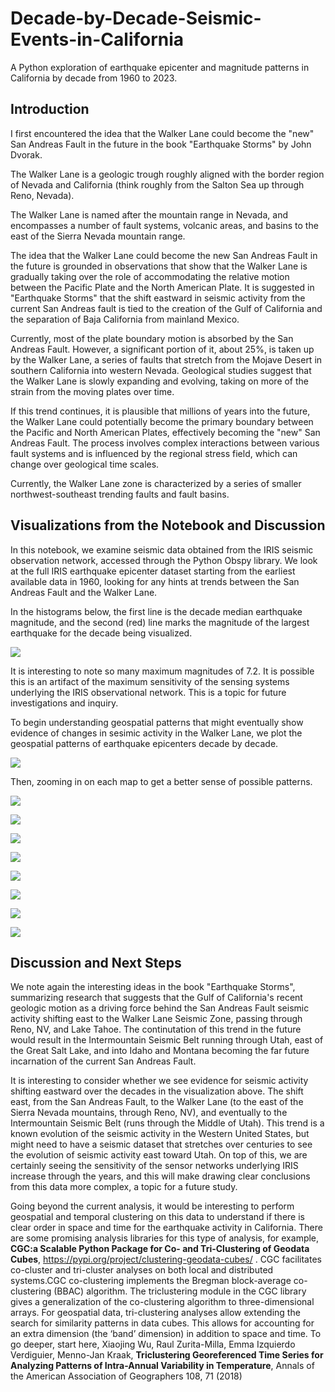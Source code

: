 # Decade-by-Decade-Seismic-Events-in-California
A Python exploration of earthquake epicenter and magnitude patterns in California by decade from 1960 to 2023. 

## Introduction

I first encountered the idea that the Walker Lane could become the "new" San Andreas Fault in the future in the book "Earthquake Storms" by John Dvorak. 

The Walker Lane is a geologic trough roughly aligned with the border region of Nevada and California (think roughly from the Salton Sea up through Reno, Nevada). 

The Walker Lane is named after the mountain range in Nevada, and encompasses a number of fault systems, volcanic areas, and basins to the east of the Sierra Nevada mountain range.  

The idea that the Walker Lane could become the new San Andreas Fault in the future is grounded in observations that show that the Walker Lane is gradually taking over the role of accommodating the relative motion between the Pacific Plate and the North American Plate. It is suggested in "Earthquake Storms" that the shift eastward in seismic activity from the current San Andreas fault is tied to the creation of the Gulf of California and the separation of Baja California from mainland Mexico.

Currently, most of the plate boundary motion is absorbed by the San Andreas Fault. However, a significant portion of it, about 25%, is taken up by the Walker Lane, a series of faults that stretch from the Mojave Desert in southern California into western Nevada. Geological studies suggest that the Walker Lane is slowly expanding and evolving, taking on more of the strain from the moving plates over time.

If this trend continues, it is plausible that millions of years into the future, the Walker Lane could potentially become the primary boundary between the Pacific and North American Plates, effectively becoming the "new" San Andreas Fault. The process involves complex interactions between various fault systems and is influenced by the regional stress field, which can change over geological time scales.

Currently, the Walker Lane zone is characterized by a series of smaller northwest-southeast trending faults and fault basins.

## Visualizations from the Notebook and Discussion

In this notebook, we examine seismic data obtained from the IRIS seismic observation network, accessed through the Python Obspy library. We look at the full IRIS earthquake epicenter dataset starting from the earliest available data in 1960, looking for any hints at trends between the San Andreas Fault and the Walker Lane.

In the histograms below, the first line is the decade median earthquake magnitude, and the second (red) line marks the magnitude of the largest earthquake for the decade being visualized. 

![](img_in/hist_decades.png)

It is interesting to note so many maximum magnitudes of 7.2. It is possible this is an artifact of the maximum sensitivity of the sensing systems underlying the IRIS observational network. This is a topic for future investigations and inquiry.

To begin understanding geospatial patterns that might eventually show evidence of changes in sesimic activity in the Walker Lane, we plot the geospatial patterns of earthquake epicenters decade by decade.

![](img_in/maps_panel.png)

Then, zooming in on each map to get a better sense of possible patterns.

![](img_in/map_1960to2023.png)

![](img_in/map_1960to1970.png)

![](img_in/map_1970to1980.png)

![](img_in/map_1980to1990.png)

![](img_in/map_1990to2000.png)

![](img_in/map_2000to2010.png)

![](img_in/map_2010to2020.png)

![](img_in/map_2020to2023sept.png)

## Discussion and Next Steps

We note again the interesting ideas in the book "Earthquake Storms", summarizing research that suggests that the Gulf of California's recent geologic motion as a driving force behind the San Andreas Fault seismic activity shifting east to the Walker Lane Seismic Zone, passing through Reno, NV, and Lake Tahoe. The continutation of this trend in the future would result in the Intermountain Seismic Belt running through Utah, east of the Great Salt Lake, and into Idaho and Montana becoming the far future incarnation of the current San Andreas Fault.

It is interesting to consider whether we see evidence for seismic activity shifting eastward over the decades in the visualization above. The shift east, from the San Andreas Fault, to the Walker Lane (to the east of the Sierra Nevada mountains, through Reno, NV), and eventually to the Intermountain Seismic Belt (runs through the Middle of Utah). This trend is a known evolution of the seismic activity in the Western United States, but might need to have a seismic dataset that stretches over centuries to see the evolution of seismic activity east toward Utah. On top of this, we are certainly seeing the sensitivity of the sensor networks underlying IRIS increase through the years, and this will make drawing clear conclusions from this data more complex, a topic for a future study. 

Going beyond the current analysis, it would be interesting to perform geospatial and temporal clustering on this data to understand if there is clear order in space and time for the earthquake activity in California. There are some promising analysis libraries for this type of analysis, for example, **CGC:a Scalable Python Package for Co- and Tri-Clustering of Geodata Cubes**, https://pypi.org/project/clustering-geodata-cubes/ . CGC facilitates co-cluster and tri-cluster analyses on both local and distributed systems.CGC co-clustering implements the Bregman block-average co-clustering (BBAC) algorithm. The triclustering module in the CGC library gives a generalization of the co-clustering algorithm to three-dimensional arrays. For geospatial data, tri-clustering analyses allow extending the search for similarity patterns in data cubes. This allows for accounting for an extra dimension (the ‘band’ dimension) in addition to space and time. To go deeper, start here, Xiaojing Wu, Raul Zurita-Milla, Emma Izquierdo Verdiguier, Menno-Jan Kraak, **Triclustering Georeferenced Time Series for Analyzing Patterns of Intra-Annual Variability in Temperature**, Annals of the American Association of Geographers 108, 71 (2018)
